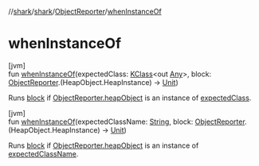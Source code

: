 //[shark](../../../index.md)/[shark](../index.md)/[ObjectReporter](index.md)/[whenInstanceOf](when-instance-of.md)

# whenInstanceOf

[jvm]\
fun [whenInstanceOf](when-instance-of.md)(expectedClass: [KClass](https://kotlinlang.org/api/latest/jvm/stdlib/kotlin.reflect/-k-class/index.html)&lt;out [Any](https://kotlinlang.org/api/latest/jvm/stdlib/kotlin/-any/index.html)&gt;, block: [ObjectReporter](index.md).(HeapObject.HeapInstance) -&gt; [Unit](https://kotlinlang.org/api/latest/jvm/stdlib/kotlin/-unit/index.html))

Runs [block](when-instance-of.md) if [ObjectReporter.heapObject](heap-object.md) is an instance of [expectedClass](when-instance-of.md).

[jvm]\
fun [whenInstanceOf](when-instance-of.md)(expectedClassName: [String](https://kotlinlang.org/api/latest/jvm/stdlib/kotlin/-string/index.html), block: [ObjectReporter](index.md).(HeapObject.HeapInstance) -&gt; [Unit](https://kotlinlang.org/api/latest/jvm/stdlib/kotlin/-unit/index.html))

Runs [block](when-instance-of.md) if [ObjectReporter.heapObject](heap-object.md) is an instance of [expectedClassName](when-instance-of.md).
